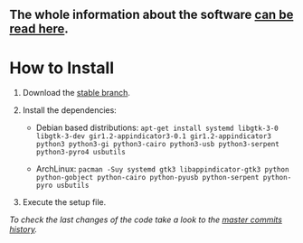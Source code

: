 

## The whole information about the software [can be read here](https://senties-martinelli.com/software/akbl).



# How to Install


1. Download the [stable branch](https://github.com/rsm-gh/akbl/archive/stable.zip).
2. Install the dependencies:

    * Debian based distributions: `apt-get install systemd libgtk-3-0 libgtk-3-dev gir1.2-appindicator3-0.1 gir1.2-appindicator3 python3 python3-gi python3-cairo python3-usb python3-serpent python3-pyro4 usbutils`

    * ArchLinux: `pacman -Suy systemd gtk3 libappindicator-gtk3 python python-gobject python-cairo python-pyusb python-serpent python-pyro usbutils`

3. Execute the setup file.

*To check the last changes of the code take a look to the [master commits history](https://github.com/rsm-gh/akbl/commits/stable).*
